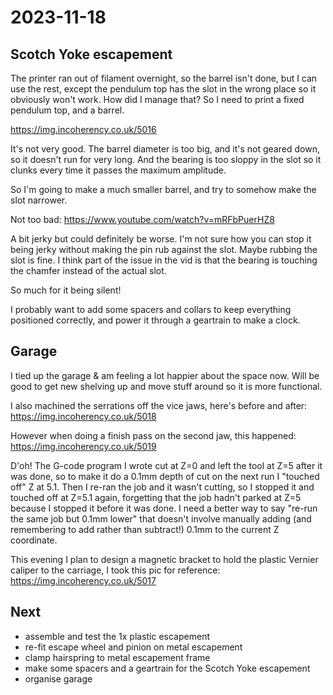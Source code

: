 # 2023-11-18

## Scotch Yoke escapement

The printer ran out of filament overnight, so the barrel isn't done, but I can use the rest, except
the pendulum top has the slot in the wrong place so it obviously won't work. How did I manage that?
So I need to print a fixed pendulum top, and a barrel.

https://img.incoherency.co.uk/5016

It's not very good. The barrel diameter is too big, and it's not geared down, so it doesn't run for very long.
And the bearing is too sloppy in the slot so it clunks every time it passes the maximum amplitude.

So I'm going to make a much smaller barrel, and try to somehow make the slot narrower.

Not too bad: https://www.youtube.com/watch?v=mRFbPuerHZ8

A bit jerky but could definitely be worse. I'm not sure how you can stop it being jerky without making the
pin rub against the slot. Maybe rubbing the slot is fine. I think part of the issue in the vid is that the bearing is
touching the chamfer instead of the actual slot.

So much for it being silent!

I probably want to add some spacers and collars to keep everything positioned correctly,
and power it through a geartrain to make a clock.

## Garage

I tied up the garage & am feeling a lot happier about the space now. Will be good to get new
shelving up and move stuff around so it is more functional.

I also machined the serrations off the vice jaws, here's before and after: https://img.incoherency.co.uk/5018

However when doing a finish pass on the second jaw, this happened: https://img.incoherency.co.uk/5019

D'oh! The G-code program I wrote cut at Z=0 and left the tool at Z=5 after it was done, so to make it do a 0.1mm depth
of cut on the next run I "touched off" Z at 5.1. Then I re-ran the job and it wasn't cutting, so I stopped it
and touched off at Z=5.1 again, forgetting that the job hadn't parked at Z=5 because I stopped it before it was done.
I need a better way to say "re-run the same job but 0.1mm lower" that doesn't involve manually adding (and remembering
to add rather than subtract!) 0.1mm to the current Z coordinate.

This evening I plan to design a magnetic bracket to hold the plastic Vernier caliper to the carriage,
I took this pic for reference: https://img.incoherency.co.uk/5017

## Next

 * assemble and test the 1x plastic escapement
 * re-fit escape wheel and pinion on metal escapement
 * clamp hairspring to metal escapement frame
 * make some spacers and a geartrain for the Scotch Yoke escapement
 * organise garage
